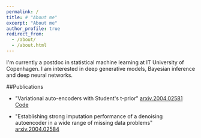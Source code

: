 ```yaml
---
permalink: /
title: # "About me"
excerpt: "About me"
author_profile: true
redirect_from: 
  - /about/
  - /about.html
---
```



I'm currently a postdoc in statistical machine learning at IT University of Copenhagen. I am interested in deep generative models, Bayesian inference and deep neural networks.


##Publications
* "Variational auto-encoders with Student's t-prior"
  [arxiv.2004.02581](https://arxiv.org/abs/2004.02581)
  [Code](https://github.com/najmehabiri/VAE-St)

* "Establishing strong imputation performance of a denoising autoencoder in a wide range of missing data problems" 
   [arxiv.2004.02584](https://arxiv.org/abs/2004.02584)
